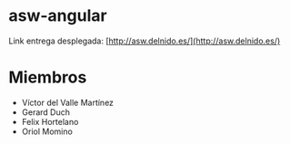 # asw-angular

Link entrega desplegada: [http://asw.delnido.es/](http://asw.delnido.es/)

# Miembros
- Víctor del Valle Martínez
- Gerard Duch
- Felix Hortelano
- Oriol Momino
